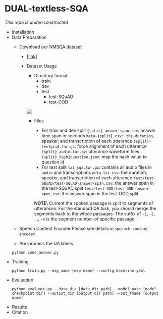 # DUAL-textless-SQA
*This repo is under-constructed*
* Installation 
* Data Preparation 
    * Download our NMSQA dataset
        * [[link]](https://ntucc365-my.sharepoint.com/:u:/g/personal/r10942104_ntu_edu_tw/EZpxoRWns-NHoJnvaJERmDAB8WjHUf39obN4vQwQYHz73g?e=gU2GJi)
        * Dataset Usage
            * Directory format
                - train
                - dev
                - test
                    - test-SQuAD
                    - test-OOD 

            ![](https://i.imgur.com/vwuoTCH.png)

            * Files
                * For train and dev split
                `{split}-answer-span.csv`: answer time span in seconds
                `meta-{split}.csv: the duration`, speaker, and transcription of each utterance
                `{split}-textgrid.tar.gz`: force alignment of each utterance
                `{split}_audio.tar.gz`: utterance waveform files
                `{split}_hash2question.json`: map the hash value to question id
                * For test split
                `lxt_sqa.tar.gz`: contains all audio files in `audio` and transcriptions
                `meta-lxt.csv`: the duration, speaker, and transcription of each utterance
                `test/test-SQuAD/test-SQuAD-answer-span.csv`: the answer span in the test-SQuAD split
                `test/test-OOD/test-OOD-answer-span.csv`: the answer span in the test-OOD split

                **NOTE**\\
                Current the spoken passage is split to segments of utterances. For the standard QA task, you should merge the segments back to the whole passages. The suffix of `-1`, `-2`, ..., `-n` is the segment number of specific passage.

    * Speech Content Encoder
    Please see details in `speeech-content-encoder`. 
    
    * Pre-process the QA labels 
    ```
    python code_answer.py
    ```
* Training 
    ```
    python train.py --exp_name [exp name] --config baseline.yaml
    ```
* Evaluation
    ```
    python evaluate.py --data_dir [data dir path] --model_path [model checkpoint dir] --output_dir [output dir path] --out_fname [output name]
    ```
* Results
* Citation
